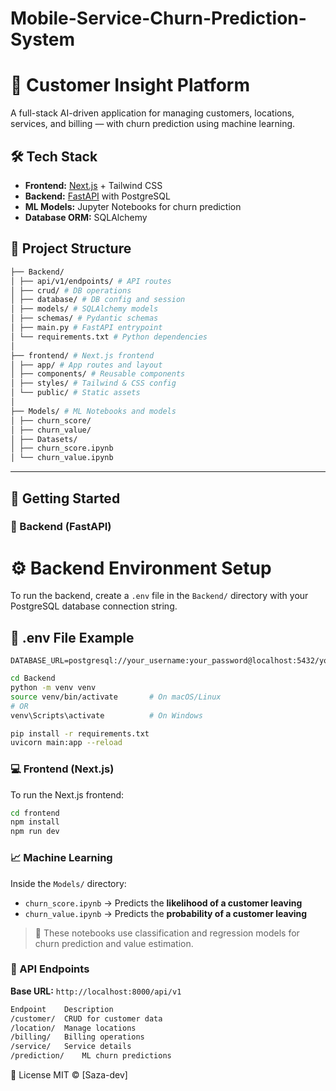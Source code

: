 # Mobile-Service-Churn-Prediction-System

# 🧠 Customer Insight Platform

A full-stack AI-driven application for managing customers, locations, services, and billing — with churn prediction using machine learning.

## 🛠️ Tech Stack

- **Frontend:** [Next.js](https://nextjs.org/) + Tailwind CSS
- **Backend:** [FastAPI](https://fastapi.tiangolo.com/) with PostgreSQL
- **ML Models:** Jupyter Notebooks for churn prediction
- **Database ORM:** SQLAlchemy

## 📂 Project Structure
``` bash
├── Backend/
│ ├── api/v1/endpoints/ # API routes
│ ├── crud/ # DB operations
│ ├── database/ # DB config and session
│ ├── models/ # SQLAlchemy models
│ ├── schemas/ # Pydantic schemas
│ ├── main.py # FastAPI entrypoint
│ └── requirements.txt # Python dependencies
│
├── frontend/ # Next.js frontend
│ ├── app/ # App routes and layout
│ ├── components/ # Reusable components
│ ├── styles/ # Tailwind & CSS config
│ └── public/ # Static assets
│
├── Models/ # ML Notebooks and models
│ ├── churn_score/
│ ├── churn_value/
│ ├── Datasets/
│ ├── churn_score.ipynb
│ └── churn_value.ipynb
```

---

## 🚀 Getting Started

### 🔧 Backend (FastAPI)

# ⚙️ Backend Environment Setup

To run the backend, create a `.env` file in the `Backend/` directory with your PostgreSQL database connection string.

## 📄 .env File Example

```env
DATABASE_URL=postgresql://your_username:your_password@localhost:5432/your_database_name
```

```bash
cd Backend
python -m venv venv
source venv/bin/activate       # On macOS/Linux
# OR
venv\Scripts\activate          # On Windows

pip install -r requirements.txt
uvicorn main:app --reload
```

### 💻 Frontend (Next.js)

To run the Next.js frontend:

```bash
cd frontend
npm install
npm run dev
```


### 📈 Machine Learning

Inside the `Models/` directory:

- `churn_score.ipynb` → Predicts the **likelihood of a customer leaving**
- `churn_value.ipynb` → Predicts the **probability of a customer leaving**

> 🧠 These notebooks use classification and regression models for churn prediction and value estimation.


### 📡 API Endpoints

**Base URL:** `http://localhost:8000/api/v1`
``` bash
Endpoint	Description
/customer/	CRUD for customer data
/location/	Manage locations
/billing/	Billing operations
/service/	Service details
/prediction/	ML churn predictions
```

📄 License
MIT © [Saza-dev]
